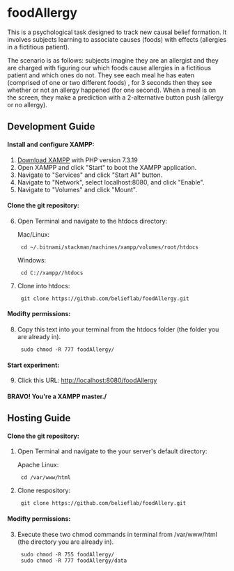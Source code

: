 # foodAllergy
This is a psychological task designed to track new causal belief formation. It involves subjects learning to associate causes (foods) with effects (allergies in a fictitious patient).

The scenario is as follows: subjects imagine they are an allergist and they are charged with figuring our which foods cause allergies in a fictitious patient and which ones do not. They see each meal he has eaten (comprised of one or two different foods) , for 3 seconds then they see whether or not an allergy happened (for one second). When a meal is on the screen, they make a prediction with a 2-alternative button push (allergy or no allergy).

## Development Guide

#### Install and configure XAMPP:
1. [Download XAMPP](https://www.apachefriends.org/download.html) with PHP version 7.3.19
2. Open XAMPP and click "Start" to boot the XAMPP application.
3. Navigate to "Services" and click "Start All" button.
4. Navigate to "Network", select localhost:8080, and click "Enable".
5. Navigate to "Volumes" and click "Mount".

#### Clone the git repository:
6. Open Terminal and navigate to the htdocs directory:

    Mac/Linux:

        cd ~/.bitnami/stackman/machines/xampp/volumes/root/htdocs
    Windows:

        cd C://xampp//htdocs

7. Clone into htdocs:

        git clone https://github.com/belieflab/foodAllergy.git

#### Modifty permissions:
8. Copy this text into your terminal from the htdocs folder (the folder you are already in).

        sudo chmod -R 777 foodAllergy/
        
#### Start experiment:     
9. Click this URL: [http://localhost:8080/foodAllergy](http://localhost:8080/foodAllergy)
      
#### BRAVO! You're a XAMPP master./


## Hosting Guide

#### Clone the git repository:
1. Open Terminal and navigate to the your server's default directory:

    Apache Linux:

        cd /var/www/html

2. Clone respository:

        git clone https://github.com/belieflab/foodAllery.git

#### Modifty permissions:
3. Execute these two chmod commands in terminal from  /var/www/html (the directory you are already in).

        sudo chmod -R 755 foodAllergy/
        sudo chmod -R 777 foodAllergy/data
        
        
